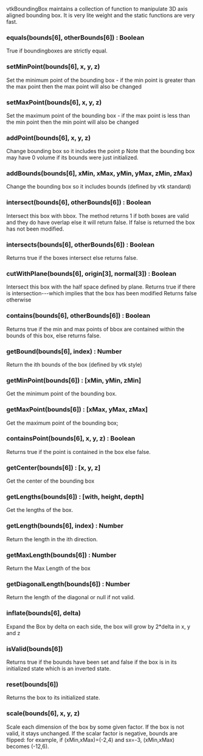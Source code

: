 vtkBoundingBox maintains a collection of function to manipulate 3D axis
aligned bounding box.
It is very lite weight and the static functions are very fast.

### equals(bounds[6], otherBounds[6]) : Boolean

True if boundingboxes are strictly equal.

### setMinPoint(bounds[6], x, y, z)

Set the minimum point of the bounding box - if the min point
is greater than the max point then the max point will also be changed

### setMaxPoint(bounds[6], x, y, z)

Set the maximum point of the bounding box - if the max point
is less than the min point then the  min point will also be changed

### addPoint(bounds[6], x, y, z)

Change bounding box so it includes the point p
Note that the bounding box may have 0 volume if its bounds
were just initialized.

### addBounds(bounds[6], xMin, xMax, yMin, yMax, zMin, zMax)

Change the bounding box so it includes bounds (defined by vtk standard)

### intersect(bounds[6], otherBounds[6]) : Boolean

Intersect this box with bbox. The method returns 1 if
both boxes are valid and they do have overlap else it will return false.
If false is returned the box has not been modified.

### intersects(bounds[6], otherBounds[6]) : Boolean

Returns true if the boxes intersect else returns false.

### cutWithPlane(bounds[6], origin[3], normal[3]) : Boolean

Intersect this box with the half space defined by plane.
Returns true if there is intersection---which implies that the box has been modified
Returns false otherwise

### contains(bounds[6], otherBounds[6]) : Boolean

Returns true if the min and max points of bbox are contained
within the bounds of this box, else returns false.

### getBound(bounds[6], index) : Number

Return the ith bounds of the box (defined by vtk style)

### getMinPoint(bounds[6]) : [xMin, yMin, zMin]

Get the minimum point of the bounding box.

### getMaxPoint(bounds[6]) : [xMax, yMax, zMax]

Get the maximum point of the bounding box;

### containsPoint(bounds[6], x, y, z) : Boolean

Returns true if the point is contained in the box else false.

### getCenter(bounds[6]) : [x, y, z]

Get the center of the bounding box

### getLengths(bounds[6]) : [with, height, depth]

Get the lengths of the box.

### getLength(bounds[6], index) : Number

Return the length in the ith direction.

### getMaxLength(bounds[6]) : Number

Return the Max Length of the box

### getDiagonalLength(bounds[6]) : Number

Return the length of the diagonal or null if not valid.

### inflate(bounds[6], delta)

Expand the Box by delta on each side, the box will grow by
2*delta in x, y and z

### isValid(bounds[6])

Returns true if the bounds have been set and false if the box is in its
initialized state which is an inverted state.

### reset(bounds[6])

Returns the box to its initialized state.

### scale(bounds[6], x, y, z)

Scale each dimension of the box by some given factor.
If the box is not valid, it stays unchanged.
If the scalar factor is negative, bounds are flipped: for example,
if (xMin,xMax)=(-2,4) and sx=-3, (xMin,xMax) becomes (-12,6).

